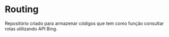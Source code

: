 # Routing
Repositório criado para armazenar códigos que tem como função consultar rotas utilizando API Bing.
